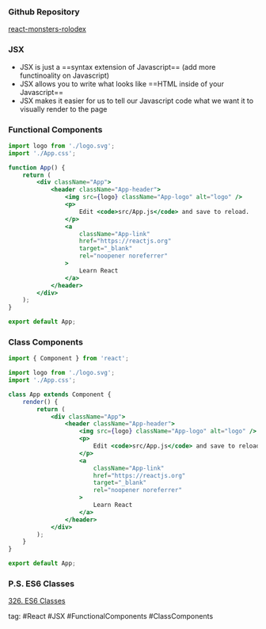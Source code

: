 ### Github Repository
[react-monsters-rolodex](https://github.com/ClayLeee/react-monsters-rolodex)
### JSX
- JSX is just a ==syntax extension of Javascript== (add more functinoality on Javascript)
- JSX allows you to write what looks like ==HTML inside of your Javascript==
- JSX makes it easier for us to tell our Javascript code what we want it to visually render to the page
### Functional Components
```jsx
import logo from './logo.svg';
import './App.css';

function App() {
	return (
		<div className="App">
			<header className="App-header">
				<img src={logo} className="App-logo" alt="logo" />
				<p>
					Edit <code>src/App.js</code> and save to reload.
				</p>
				<a
					className="App-link"
					href="https://reactjs.org"
					target="_blank"
					rel="noopener noreferrer"
                >
					Learn React
				</a>
			</header>
		</div>
	);
}

export default App;
```
### Class Components
```jsx
import { Component } from 'react';

import logo from './logo.svg';
import './App.css';

class App extends Component {
	render() {
		return (
			<div className="App">
				<header className="App-header">
					<img src={logo} className="App-logo" alt="logo" />
					<p>
						Edit <code>src/App.js</code> and save to reload.
					</p>
					<a
						className="App-link"
						href="https://reactjs.org"
						target="_blank"
						rel="noopener noreferrer"
                    >
						Learn React
					</a>
				</header>
			</div>
		);
	}
}

export default App;
```
### P.S. ES6 Classes
[326. ES6 Classes](326.%20ES6%20Classes.md)

tag: #React #JSX #FunctionalComponents #ClassComponents